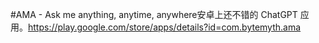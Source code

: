 #AMA - Ask me anything, anytime, anywhere安卓上还不错的 ChatGPT 应用。https://play.google.com/store/apps/details?id=com.bytemyth.ama